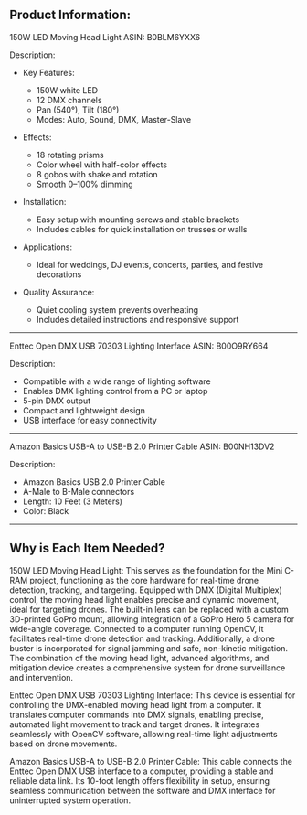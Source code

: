 Product Information:
--------------------

150W LED Moving Head Light
ASIN: B0BLM6YXX6

Description:
- Key Features:
  - 150W white LED
  - 12 DMX channels
  - Pan (540°), Tilt (180°)
  - Modes: Auto, Sound, DMX, Master-Slave

- Effects:
  - 18 rotating prisms
  - Color wheel with half-color effects
  - 8 gobos with shake and rotation
  - Smooth 0–100% dimming

- Installation:
  - Easy setup with mounting screws and stable brackets
  - Includes cables for quick installation on trusses or walls

- Applications:
  - Ideal for weddings, DJ events, concerts, parties, and festive decorations

- Quality Assurance:
  - Quiet cooling system prevents overheating
  - Includes detailed instructions and responsive support

--------------------

Enttec Open DMX USB 70303 Lighting Interface
ASIN: B00O9RY664

Description:
- Compatible with a wide range of lighting software
- Enables DMX lighting control from a PC or laptop
- 5-pin DMX output
- Compact and lightweight design
- USB interface for easy connectivity

--------------------

Amazon Basics USB-A to USB-B 2.0 Printer Cable
ASIN: B00NH13DV2

Description:
- Amazon Basics USB 2.0 Printer Cable
- A-Male to B-Male connectors
- Length: 10 Feet (3 Meters)
- Color: Black

--------------------

Why is Each Item Needed?
------------------------

150W LED Moving Head Light:
This serves as the foundation for the Mini C-RAM project, functioning as the core hardware for real-time drone detection, tracking, and targeting. Equipped with DMX (Digital Multiplex) control, the moving head light enables precise and dynamic movement, ideal for targeting drones. The built-in lens can be replaced with a custom 3D-printed GoPro mount, allowing integration of a GoPro Hero 5 camera for wide-angle coverage. Connected to a computer running OpenCV, it facilitates real-time drone detection and tracking. Additionally, a drone buster is incorporated for signal jamming and safe, non-kinetic mitigation. The combination of the moving head light, advanced algorithms, and mitigation device creates a comprehensive system for drone surveillance and intervention.

Enttec Open DMX USB 70303 Lighting Interface:
This device is essential for controlling the DMX-enabled moving head light from a computer. It translates computer commands into DMX signals, enabling precise, automated light movement to track and target drones. It integrates seamlessly with OpenCV software, allowing real-time light adjustments based on drone movements.

Amazon Basics USB-A to USB-B 2.0 Printer Cable:
This cable connects the Enttec Open DMX USB interface to a computer, providing a stable and reliable data link. Its 10-foot length offers flexibility in setup, ensuring seamless communication between the software and DMX interface for uninterrupted system operation.


